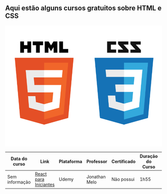 ## Aqui estão alguns cursos gratuitos sobre HTML e CSS

![](/imagens/html-css.png)

<table class="tg">
<thead>
  <tr>
    <th class="tg-0pky">
      <b>Data do curso</b>
    </th>
    <th class="tg-0pky">
      <b>Link</b>
    </th>
    <th class="tg-0pky">
      <b>Plataforma </b>
    </th>
    <th class="tg-0pky">
      <b>Professor</b>
    </th>
    <th class="tg-0pky">
      <b>Certificado</b>
    </th>
    <th class="tg-0pky">
      <b>Duração do Curso</b>
    </th>
    <th class="tg-0pky">
      <b>Nível do curso</b>
    </th>
  </tr>
</thead>
<tbody>
  <tr>
    <td class="tg-0pky">Sem informação</td>
    <td class="tg-0pky">
    <a href="https://www.udemy.com/course/descomplicando-html-iniciante/">React para Iniciantes</a>
    </td>
    <td class="tg-0pky">Udemy</td>
    <td class="tg-0pky">Jonathan Melo</td>
    <td class="tg-0pky">Não possui</td>
    <td class="tg-0pky">1h55</td>
    <td class="tg-0pky">Iniciante</td>
  </tr>

</tbody>
</table>
